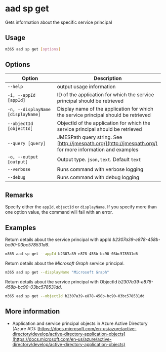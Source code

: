 # aad sp get

Gets information about the specific service principal

## Usage

```sh
m365 aad sp get [options]
```

## Options

Option|Description
------|-----------
`--help`|output usage information
`-i, --appId [appId]`|ID of the application for which the service principal should be retrieved
`-n, --displayName [displayName]`|Display name of the application for which the service principal should be retrieved
`--objectId [objectId]`|ObjectId of the application for which the service principal should be retrieved
`--query [query]`|JMESPath query string. See [http://jmespath.org/](http://jmespath.org/) for more information and examples
`-o, --output [output]`|Output type. `json,text`. Default `text`
`--verbose`|Runs command with verbose logging
`--debug`|Runs command with debug logging

## Remarks

Specify either the `appId`, `objectId` or `displayName`. If you specify more than one option value, the command will fail with an error.

## Examples

Return details about the service principal with appId _b2307a39-e878-458b-bc90-03bc578531d6_.

```sh
m365 aad sp get --appId b2307a39-e878-458b-bc90-03bc578531d6
```

Return details about the _Microsoft Graph_ service principal.

```sh
m365 aad sp get --displayName "Microsoft Graph"
```

Return details about the service principal with ObjectId _b2307a39-e878-458b-bc90-03bc578531dd_.

```sh
m365 aad sp get --objectId b2307a39-e878-458b-bc90-03bc578531dd
```

## More information

- Application and service principal objects in Azure Active Directory (Azure AD): [https://docs.microsoft.com/en-us/azure/active-directory/develop/active-directory-application-objects](https://docs.microsoft.com/en-us/azure/active-directory/develop/active-directory-application-objects)